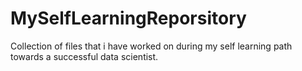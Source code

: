 # MySelfLearningReporsitory
Collection of files that i have worked on during my self learning path towards a successful data scientist.
